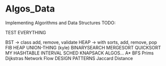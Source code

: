 Algos_Data
==========

Implementing Algorithms and Data Structures
 TODO:
 
 TEST EVERYTHING

 BST -> class add, remove, validate
 HEAP -> with sorts, add, remove, pop
 FIB HEAP
 UNION-THING (kyle)
 BINARYSEARCH
 MERGESORT
 QUICKSORT
 MY HASHTABLE
 INTERVAL SCHED
 KNAPSACK
 ALGOS...
   A*
   BFS
   Prims
   Dijkstras
   Network Flow
 DESIGN PATTERNS
 Jaccard Distance
